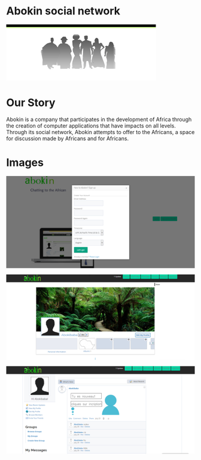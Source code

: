 # Abokin social network
![alt text](<11537806_567044613435749_4763524765350329103_n.png>)
# Our Story
Abokin is a company that participates in the development of Africa through the creation of computer applications that have impacts on all levels. Through its social network, Abokin attempts to offer to the Africans, a space for discussion made by Africans and for Africans.

# Images

![alt text](<11782481_588611951279015_1049752557335721987_o.png>)

![alt text](<11167710_588612854612258_4104341572011310124_o.png>)

![alt text](<11709821_588611604612383_5657338497412533198_o.png>)

